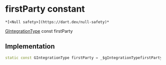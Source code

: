


# firstParty constant




    *[<Null safety>](https://dart.dev/null-safety)*


[GIntegrationType](../../third_party_yonomi_graphql_schema___generated___schema.docs.schema.gql/GIntegrationType-class.md) const firstParty
  







## Implementation

```dart
static const GIntegrationType firstParty = _$gIntegrationTypefirstParty;


```







